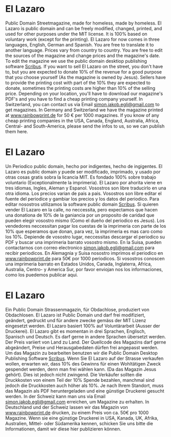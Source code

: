 # El Lazaro

Public Domain Streetmagazine, made for homeless, made by homeless. El Lazaro is public domain and can be freely modified, changed, printed, and used for other purposes under the MIT license. It is 100% based on voluntary work (except for the printing). El Lazaro for now comes in three languages, English, German and Spanish. You are free to translate it to another language. Prices vary from country to country. You are free to edit the sources of the magazine and change prices and the magazine's date. To edit the magazine we use the public domain desktiop publishing software [Scribus](https://www.scribus.net). If you want to sell El Lazaro on the street, you don't have to, but you are expected to donate 10% of the revenue for a good purpose that you choose yourself (As the magazine is owned by Jesus). Sellers have to provide the printing cost with part of the 10% they are expected to donate, sometimes the printing costs are higher than 10% of the selling price. Depending on your location, you'll have to download our magazine's PDF's and you have to find a cheap printing company yourself. In Switzerland, you can contact us via Email [simon.jakob.egli@gmail.com](mailto:simon.jakob.egli@gmail.com) to get magazines. In Germany and Switzerland we have the magazine printed at www.rainbowprint.de for 50 € per 1000 magazines. If you know of any cheap printing companies in the USA, Canada, England, Australia, Africa, Central- and South-America, please send the infos to us, so we can publish them here.

# El Lazaro
Un Periodico public domain, hecho por indigentes, hecho de ingigentes. El Lazaro es public domain y puede ser modificado, imprimado, y usado por otras cosas gratis sobra la licancia MIT. Es fondado 100% sobre trabajo voluntario (Exceptionalmente la imprimeria). El Lazaro por ahorita viene en tres idiomas, Ingles, Aleman y Espanol. Vosostros son libre traducirlo en una otra idioma. Los precios varian de pais a pais. Vosostros son libre editar el fuente del periodice y gambiar los precios y los datos del periodico. Para editar nosostros utilizamos la software public domain [Scribus](https://www.scribus.net). Si quieren vender El Lazaro en la calle, no neccessita, pero expectamos que hacen una donationa de 10% de la ganiancia por un proposito de caridad que pueden elegir vosostro mismo (Como el dueño del periodico es Jesus). Los vendedores neccessitan pagar los cuestas de la imprimeria con parte de los 10% que esperamos que donan, para vez, la imprimeria es mas caro como los 10%. Depiende de vosostro lugar, neccessitas descargar el periodico su PDF y buscar una imprimeria barrato vosostro mismo. En la Suisa, pueden contactarnos con correo electronico [simon.jakob.egli@gmail.com](mailto:simon.jakob.egli@gmail.com) para recibir periodicos. En Alemagnia y Suisa nosostro imprimos el periodico en www.rainbowprint.de para 50€ por 1000 periodicos. Si vosostros conoscen una imprimeria barrato en Estados Unidos, Canada, Inglaterra, Africa, Australia, Centro- y America Sur, por favor enviojan nos los informaciones, como los puedemos publicar aqui.

# El Lazaro
Ein Public Domain Strassenmagazin, für Obdachlose, produziert von Obdachlosen. El Lazaro ist Public Domain und darf frei modifiziert, geändert, gedruckt und für andere zwecke gemäss der MIT Lizenz eingesetzt werden. El Lazaro basiert 100% auf Voluntärarbeit (Ausser der Druckerei). El Lazaro gibt es momentan in drei Sprachen, Englisch, Spanisch und Deutsch. Es darf gerne in andere Sprachen übersetzt werden. Der Preis variiert von Land zu Land. Der Quellcode des Magazins darf gerne abgeändert, Preise und Herausgabedaten dürfen frei angepasst werden. Um das Magazin zu bearbeiten benutzen wir die Public Domain Desktop Publishing Software [Scribus](https://www.scribus.net). Wenn Sie El Lazaro auf der Strasse verkaufen wollen, erwarten wir, dass 10% des Gewinns für einen Wohltätigen Zweck gespendet werden, denn man frei wählen kann. (Da das Magazin Jesus gehört). Dies ist jedoch nicht zwingend. Die Verkäufer sollten die Druckkosten von einem Teil der 10% Spende bezahlen, manchmal sind jedoch die Druckkosten auch höher als 10%. Je nach Ihrem Standort, muss das Magazin als PDF heruntergeladen und eine günstige Druckerei gesucht werden. In der Schweiz kann man uns via Email [simon.jakob.egli@gmail.com](mailto:simon.jakob.egli@gmail.com) erreichen, um Magazine zu erhalten. In Deutschland und der Schweiz lassen wir das Magazin von www.rainbowprint.de drucken, zu einem Preis von ca. 50€ pro 1000 Magazine. Wenn sie eine günstige Druckerei in USA, Kanada, UK, Afrika, Australien, Mittel- oder Südamerika kennen, schicken Sie uns bitte die Informationen, damit wir diese hier publizieren können.
